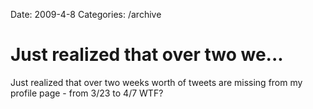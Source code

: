 Date: 2009-4-8
Categories: /archive

# Just realized that over two we...

Just realized that over two weeks worth of tweets are missing from my profile page - from 3/23 to 4/7 WTF?
